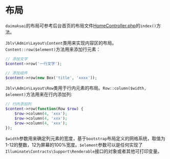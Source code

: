 # 布局

`daimakuai`的布局可参考后台首页的布局文件[HomeController.php](/src/Commands/stubs/ExampleController.stub)的`index()`方法。

`Jblv\Admin\Layout\Content`类用来实现内容区的布局。`Content::row($element)`方法用来添加行元素：

```php
// 添加文字
$content->row('一行文字');

// 添加组件
$content->row(new Box('title', 'xxxx'));


```

`Jblv\Admin\Layout\Row`类用于行内元素的布局。`Row::column($width, $element)`方法用来在行内添加列:

```php
// 行内添加列
$content->row(function(Row $row) {
    $row->column(4, 'xxx');
    $row->column(4, 'xxx');
    $row->column(4, 'xxx');
});

```
`$width`参数用来确定列元素的宽度，基于`bootstrap`布局定义的网格系统，取值为1-12的整数，12为屏幕的100%宽度。`$element`参数可以是任何实现了`Illuminate\Contracts\Support\Renderable`接口的对象或者其他可打印变量。
